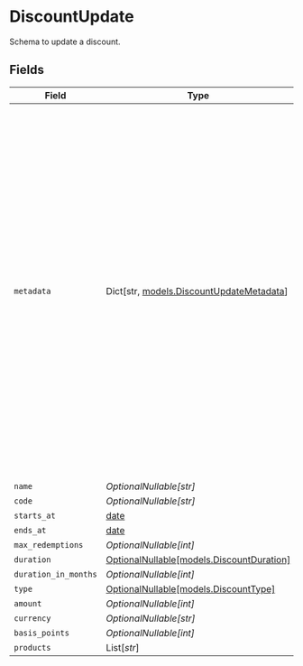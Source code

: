 # DiscountUpdate

Schema to update a discount.


## Fields

| Field                                                                                                                                                                                                                                                                                                   | Type                                                                                                                                                                                                                                                                                                    | Required                                                                                                                                                                                                                                                                                                | Description                                                                                                                                                                                                                                                                                             |
| ------------------------------------------------------------------------------------------------------------------------------------------------------------------------------------------------------------------------------------------------------------------------------------------------------- | ------------------------------------------------------------------------------------------------------------------------------------------------------------------------------------------------------------------------------------------------------------------------------------------------------- | ------------------------------------------------------------------------------------------------------------------------------------------------------------------------------------------------------------------------------------------------------------------------------------------------------- | ------------------------------------------------------------------------------------------------------------------------------------------------------------------------------------------------------------------------------------------------------------------------------------------------------- |
| `metadata`                                                                                                                                                                                                                                                                                              | Dict[str, [models.DiscountUpdateMetadata](../models/discountupdatemetadata.md)]                                                                                                                                                                                                                         | :heavy_minus_sign:                                                                                                                                                                                                                                                                                      | Key-value object allowing you to store additional information.<br/><br/>The key must be a string with a maximum length of **40 characters**.<br/>The value must be either:<br/>    * A string with a maximum length of **500 characters**<br/>    * An integer<br/>    * A boolean<br/><br/>You can store up to **50 key-value pairs**. |
| `name`                                                                                                                                                                                                                                                                                                  | *OptionalNullable[str]*                                                                                                                                                                                                                                                                                 | :heavy_minus_sign:                                                                                                                                                                                                                                                                                      | N/A                                                                                                                                                                                                                                                                                                     |
| `code`                                                                                                                                                                                                                                                                                                  | *OptionalNullable[str]*                                                                                                                                                                                                                                                                                 | :heavy_minus_sign:                                                                                                                                                                                                                                                                                      | N/A                                                                                                                                                                                                                                                                                                     |
| `starts_at`                                                                                                                                                                                                                                                                                             | [date](https://docs.python.org/3/library/datetime.html#date-objects)                                                                                                                                                                                                                                    | :heavy_minus_sign:                                                                                                                                                                                                                                                                                      | N/A                                                                                                                                                                                                                                                                                                     |
| `ends_at`                                                                                                                                                                                                                                                                                               | [date](https://docs.python.org/3/library/datetime.html#date-objects)                                                                                                                                                                                                                                    | :heavy_minus_sign:                                                                                                                                                                                                                                                                                      | N/A                                                                                                                                                                                                                                                                                                     |
| `max_redemptions`                                                                                                                                                                                                                                                                                       | *OptionalNullable[int]*                                                                                                                                                                                                                                                                                 | :heavy_minus_sign:                                                                                                                                                                                                                                                                                      | N/A                                                                                                                                                                                                                                                                                                     |
| `duration`                                                                                                                                                                                                                                                                                              | [OptionalNullable[models.DiscountDuration]](../models/discountduration.md)                                                                                                                                                                                                                              | :heavy_minus_sign:                                                                                                                                                                                                                                                                                      | N/A                                                                                                                                                                                                                                                                                                     |
| `duration_in_months`                                                                                                                                                                                                                                                                                    | *OptionalNullable[int]*                                                                                                                                                                                                                                                                                 | :heavy_minus_sign:                                                                                                                                                                                                                                                                                      | N/A                                                                                                                                                                                                                                                                                                     |
| `type`                                                                                                                                                                                                                                                                                                  | [OptionalNullable[models.DiscountType]](../models/discounttype.md)                                                                                                                                                                                                                                      | :heavy_minus_sign:                                                                                                                                                                                                                                                                                      | N/A                                                                                                                                                                                                                                                                                                     |
| `amount`                                                                                                                                                                                                                                                                                                | *OptionalNullable[int]*                                                                                                                                                                                                                                                                                 | :heavy_minus_sign:                                                                                                                                                                                                                                                                                      | N/A                                                                                                                                                                                                                                                                                                     |
| `currency`                                                                                                                                                                                                                                                                                              | *OptionalNullable[str]*                                                                                                                                                                                                                                                                                 | :heavy_minus_sign:                                                                                                                                                                                                                                                                                      | N/A                                                                                                                                                                                                                                                                                                     |
| `basis_points`                                                                                                                                                                                                                                                                                          | *OptionalNullable[int]*                                                                                                                                                                                                                                                                                 | :heavy_minus_sign:                                                                                                                                                                                                                                                                                      | N/A                                                                                                                                                                                                                                                                                                     |
| `products`                                                                                                                                                                                                                                                                                              | List[*str*]                                                                                                                                                                                                                                                                                             | :heavy_minus_sign:                                                                                                                                                                                                                                                                                      | N/A                                                                                                                                                                                                                                                                                                     |